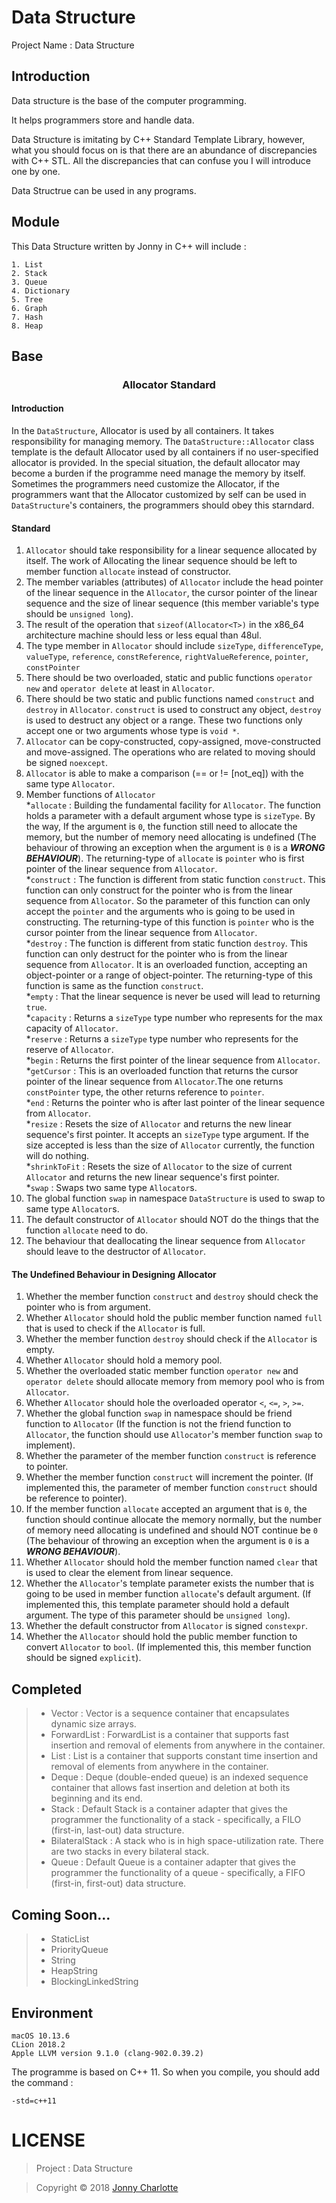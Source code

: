 # Data Structure

Project Name : Data Structure

## Introduction

Data structure is the base of the computer programming.

It helps programmers store and handle data.

Data Structure is imitating by C++ Standard Template Library, however, what you should focus on is that there are an abundance of discrepancies with C++ STL. All the discrepancies that can confuse you I will introduce one by one.

Data Structrue can be used in any programs.

## Module

This Data Structure written by Jonny in C++ will include :

```
1. List
2. Stack
3. Queue
4. Dictionary
5. Tree
6. Graph
7. Hash
8. Heap
```

## Base

### <center>Allocator Standard</center>

#### Introduction

In the `DataStructure`, Allocator is used by all containers. It takes responsibility for managing memory. The `DataStructure::Allocator` class template is the default Allocator used by all containers if no user-specified allocator is provided. In the special situation, the default allocator may become a burden if the programme need manage the memory by itself. Sometimes the programmers need customize the Allocator, if the programmers want that the Allocator customized by self can be used in `DataStructure`'s containers, the programmers should obey this starndard.

#### Standard

1. `Allocator` should take responsibility for a linear sequence allocated by itself. The work of Allocating the linear sequence should be left to member function `allocate` instead of constructor.
2. The member variables (attributes) of `Allocator` include the head pointer of the linear sequence in the `Allocator`, the cursor pointer of the linear sequence and the size of linear sequence (this member variable's type should be `unsigned long`).
3. The result of the operation that `sizeof(Allocator<T>)` in the x86_64 architecture machine should less or less equal than 48ul.
4. The type member in `Allocator` should include `sizeType`, `differenceType`, `valueType`, `reference`, `constReference`, `rightValueReference`, `pointer`, `constPointer`
5. There should be two overloaded, static and public functions `operator new` and `operator delete` at least in `Allocator`.
6. There should be two static and public functions named `construct` and `destroy` in `Allocator`. `construct` is used to construct any object, `destroy` is used to destruct any object or a range. These two functions only accept one or two arguments whose type is `void *`.
7. `Allocator` can be copy-constructed, copy-assigned, move-constructed and move-assigned. The operations who are related to moving should be signed `noexcept`.
8. `Allocator` is able to make a comparison (== or != [not_eq]) with the same type `Allocator`.
9. Member functions of `Allocator`<br />
    *`allocate` : Building the fundamental facility for `Allocator`. The function holds a parameter with a default argument whose type is `sizeType`. By the way, If the argument is `0`, the function still need to allocate the memory, but the number of memory need allocating is undefined (The behaviour of throwing an exception when the argument is `0` is a ***WRONG BEHAVIOUR***). The returning-type of `allocate` is `pointer` who is first pointer of the linear sequence from `Allocator`.<br />
    *`construct` : The function is different from static function `construct`. This function can only construct for the pointer who is from the linear sequence from `Allocator`. So the parameter of this function can only accept the `pointer` and the arguments who is going to be used in constructing. The returning-type of this function is `pointer` who is the cursor pointer from the linear sequence from `Allocator`.<br />
    *`destroy` : The function is different from static function `destroy`. This function can only destruct for the pointer who is from the linear sequence from `Allocator`. It is an overloaded function, accepting an object-pointer or a range of object-pointer. The returning-type of this function is same as the function `construct`.<br />
    *`empty` : That the linear sequence is never be used will lead to returning `true`.<br />
    *`capacity` : Returns a `sizeType` type number who represents for the max capacity of `Allocator`.<br />
    *`reserve` : Returns a `sizeType` type number who represents for the reserve of `Allocator`.<br />
    *`begin` : Returns the first pointer of the linear sequence from `Allocator`.<br />
    *`getCursor` : This is an overloaded function that returns the cursor pointer of the linear sequence from `Allocator`.The one returns `constPointer` type, the other returns reference to `pointer`.<br />
    *`end` : Returns the pointer who is after last pointer of the linear sequence from `Allocator`.<br />
    *`resize` : Resets the size of `Allocator` and returns the new linear sequence's first pointer. It accepts an `sizeType` type argument. If the size accepted is less than the size of `Allocator` currently, the function will do nothing.<br />
    *`shrinkToFit` : Resets the size of `Allocator` to the size of current `Allocator` and returns the new linear sequence's first pointer.<br />
    *`swap` : Swaps two same type `Allocator`s.<br />
10. The global function `swap` in namespace `DataStructure` is used to swap to same type `Allocator`s.
11. The default constructor of `Allocator` should NOT do the things that the function `allocate` need to do.
12. The behaviour that deallocating the linear sequence from `Allocator` should leave to the destructor of `Allocator`.

#### The Undefined Behaviour in Designing Allocator

1. Whether the member function `construct` and `destroy` should check the pointer who is from argument.
2. Whether `Allocator` should hold the public member function named `full` that is used to check if the `Allocator` is full.
3. Whether the member function `destroy` should check if the `Allocator` is empty.
4. Whether `Allocator` should hold a memory pool.
5. Whether the overloaded static member function `operator new` and `operator delete` should allocate memory from memory pool who is from `Allocator`.
6. Whether `Allocator` should hole the overloaded operator `<`, `<=`, `>`, `>=`.
7. Whether the global function `swap` in namespace should be friend function to `Allocator` (If the function is not the friend function to `Allocator`, the function should use `Allocator`'s member function `swap` to implement).
8. Whether the parameter of the member function `construct` is reference to pointer.
9. Whether the member function `construct` will increment the pointer. (If implemented this, the parameter of member function `construct` should be reference to pointer).
10. If the member function `allocate` accepted an argument that is `0`, the function should continue allocate the memory normally, but the number of memory need allocating is undefined and should NOT continue be `0` (The behaviour of throwing an exception when the argument is `0` is a ***WRONG BEHAVIOUR***).
11. Whether `Allocator` should hold the member function named `clear` that is used to clear the element from linear sequence.
12. Whether the `Allocator`'s template parameter exists the number that is going to be used in member function `allocate`'s default argument. (If implemented this, this template parameter should hold a default argument. The type of this parameter should be `unsigned long`).
13. Whether the default constructor from `Allocator` is signed `constexpr`.
14. Whether the `Allocator` should hold the public member function to convert `Allocator` to `bool`. (If implemented this, this member function should be signed `explicit`).

## Completed

>- Vector : Vector is a sequence container that encapsulates dynamic size arrays.
>- ForwardList : ForwardList is a container that supports fast insertion and removal of elements from anywhere in the container.
>- List : List is a container that supports constant time insertion and removal of elements from anywhere in the container.
>- Deque : Deque (double-ended queue) is an indexed sequence container that allows fast insertion and deletion at both its beginning and its end.
>- Stack : Default Stack is a container adapter that gives the programmer the functionality of a stack - specifically, a FILO (first-in, last-out) data structure.
>- BilateralStack : A stack who is in high space-utilization rate. There are two stacks in every bilateral stack.
>- Queue : Default Queue is a container adapter that gives the programmer the functionality of a queue - specifically, a FIFO (first-in, first-out) data structure.

## Coming Soon...

>- StaticList
>- PriorityQueue
>- String
>- HeapString
>- BlockingLinkedString

## Environment

 ```
 macOS 10.13.6
 CLion 2018.2
 Apple LLVM version 9.1.0 (clang-902.0.39.2)
 ```

The programme is based on C++ 11. So when you compile, you should add the command :

`-std=c++11`

# LICENSE

> Project : Data Structure

> Copyright © 2018 [Jonny Charlotte](https://jonny.vip)
